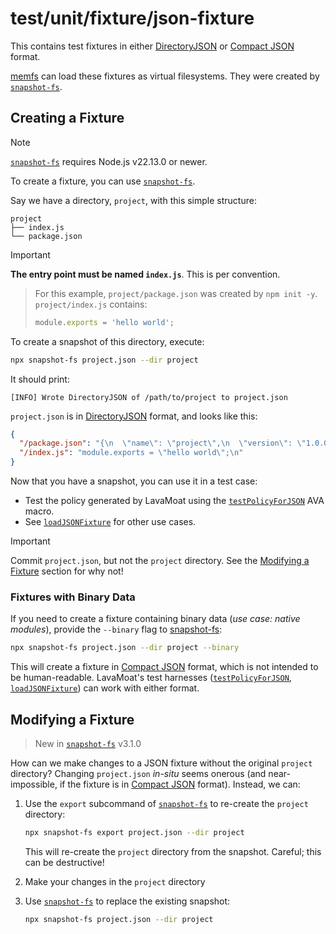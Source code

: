 # test/unit/fixture/json-fixture

This contains test fixtures in either [DirectoryJSON][] or [Compact JSON][] format.

[memfs](https://npm.im/memfs) can load these fixtures as virtual filesystems. They were created by [`snapshot-fs`][snapshot-fs].

## Creating a Fixture

> [!NOTE]
>
> [`snapshot-fs`][snapshot-fs] requires Node.js v22.13.0 or newer.

To create a fixture, you can use [`snapshot-fs`][snapshot-fs].

Say we have a directory, `project`, with this simple structure:

```text
project
├── index.js
└── package.json
```

> [!IMPORTANT]
>
> **The entry point must be named `index.js`**. This is per convention.

<!-- prettier-ignore-start -->
> For this example, `project/package.json` was created by `npm init -y`. `project/index.js` contains:
>
> ```js
> module.exports = 'hello world';
> ```
<!-- prettier-ignore-end -->

To create a snapshot of this directory, execute:

```sh
npx snapshot-fs project.json --dir project
```

It should print:

```text
[INFO] Wrote DirectoryJSON of /path/to/project to project.json
```

`project.json` is in [DirectoryJSON][] format, and looks like this:

```json
{
  "/package.json": "{\n  \"name\": \"project\",\n  \"version\": \"1.0.0\",\n  \"main\": \"index.js\",\n  \"scripts\": {\n    \"test\": \"echo \\\"Error: no test specified\\\" && exit 1\"\n  },\n  \"keywords\": [],\n  \"author\": \"\",\n  \"license\": \"ISC\",\n  \"type\": \"commonjs\",\n  \"description\": \"\"\n}\n",
  "/index.js": "module.exports = \"hello world\";\n"
}
```

Now that you have a snapshot, you can use it in a test case:

- Test the policy generated by LavaMoat using the [`testPolicyForJSON`][testPolicyForJSON] AVA macro.
- See [`loadJSONFixture`][loadJSONFixture] for other use cases.

> [!IMPORTANT]
>
> Commit `project.json`, but not the `project` directory. See the [Modifying a Fixture][] section for why not!

### Fixtures with Binary Data

If you need to create a fixture containing binary data (_use case: native modules_), provide the `--binary` flag to [snapshot-fs][]:

```sh
npx snapshot-fs project.json --dir project --binary
```

This will create a fixture in [Compact JSON][] format, which is not intended to be human-readable. LavaMoat's test harnesses ([`testPolicyForJSON`][testPolicyForJSON], [`loadJSONFixture`][loadJSONFixture]) can work with either format.

## Modifying a Fixture

> New in [`snapshot-fs`][snapshot-fs] v3.1.0

How can we make changes to a JSON fixture without the original `project` directory? Changing `project.json` _in-situ_ seems onerous (and near-impossible, if the fixture is in [Compact JSON][] format). Instead, we can:

1. Use the `export` subcommand of [`snapshot-fs`][snapshot-fs] to re-create the `project` directory:

   ```sh
   npx snapshot-fs export project.json --dir project
   ```

   This will re-create the `project` directory from the snapshot. Careful; this can be destructive!

2. Make your changes in the `project` directory
3. Use [`snapshot-fs`][snapshot-fs] to replace the existing snapshot:

   ```sh
   npx snapshot-fs project.json --dir project
   ```

[snapshot-fs]: https://npm.im/snapshot-fs
[DirectoryJSON]: https://github.com/streamich/memfs/blob/1a731872623199670e073974bd8a21706c942239/src/volume.ts#L197
[Compact JSON]: https://jsonjoy.com/specs/compact-json
[testPolicyForJSON]: https://github.com/LavaMoat/LavaMoat/blob/f730968f823f2a35a784571db3b9ac5a03bac9d7/packages/node/test/unit/policy/macros.js#L148-L190
[loadJSONFixture]: https://github.com/LavaMoat/LavaMoat/blob/f730968f823f2a35a784571db3b9ac5a03bac9d7/packages/node/test/unit/json-fixture-util.js#L69-L107
[modifying a fixture]: #modifying-a-fixture
